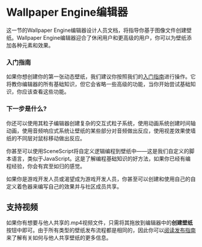 # Wallpaper Engine编辑器

这一节的Wallpaper Engine编辑器设计人员文档，将指导你基于图像文件创建壁纸。Wallpaper Engine编辑器迎合了休闲用户和更高级的用户，你可以为壁纸添加各种元素和效果。

### 入门指南

如果你想创建你的第一张动态壁纸，我们建议你按照我们的[入门指南](/wallpaper-engine-docs/scene/first/gettingstarted)进行操作。它将教你编辑器的所有基础知识，但它会省略一些高级的功能，当你开始尝试基础知识，你应该查看这些功能。

### 下一步是什么?

你还可以使用其粒子编辑器创建复杂的交互式粒子系统，使用动画系统创建时间轴动画，使用音频响应式系统让壁纸的某些部分对音频做出反应，使用视差效果使墙纸的不同层对鼠标移动做出反应。

你甚至可以使用SceneScript将自定义逻辑编程到壁纸中——这是我们自定义的脚本语言，类似于JavaScript。这是了解编程基础知识的好方法，如果你已经有编程经验，你会有宾至如归的感觉。

如果你是游戏开发人员或渴望成为游戏开发人员，你甚至可以创建和使用自己的自定义着色器来编写自己的效果并与社区成员共享。

## 支持视频

如果你有想要与他人共享的.mp4视频文件，只需将其拖放到编辑器中的**创建壁纸**按钮中即可。由于所有类型的壁纸发布流程都是相同的，因此你可以[阅读发布指南](/wallpaper-engine-docs/scene/first/publishing)来了解有关如何与他人共享壁纸的更多信息。